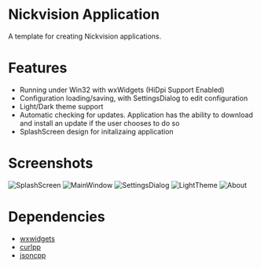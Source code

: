 # Nickvision Application
 A template for creating Nickvision applications.
 
# Features
- Running under Win32 with wxWidgets (HiDpi Support Enabled)
- Configuration loading/saving, with SettingsDialog to edit configuration
- Light/Dark theme support
- Automatic checking for updates. Application has the ability to download and install an update if the user chooses to do so
- SplashScreen design for initalizaing application 

# Screenshots
![SplashScreen](https://user-images.githubusercontent.com/17648453/153337204-c2263fe9-8479-4e11-9511-641df03600f7.png)
![MainWindow](https://user-images.githubusercontent.com/17648453/153337203-914723c0-f2a1-4fb2-937d-455ca68a6cb4.png)
![SettingsDialog](https://user-images.githubusercontent.com/17648453/153337202-6764f2f9-c24e-4030-88e6-db41f0c31768.png)
![LightTheme](https://user-images.githubusercontent.com/17648453/153337209-77eb4c97-7b06-489c-872d-d90e8f89ec28.png)
![About](https://user-images.githubusercontent.com/17648453/153337198-39942439-3354-478c-a001-1b50f0e7b912.png)

# Dependencies
- [wxwidgets](https://www.wxwidgets.org/)
- [curlpp](http://www.curlpp.org/)
- [jsoncpp](https://github.com/open-source-parsers/jsoncpp)
